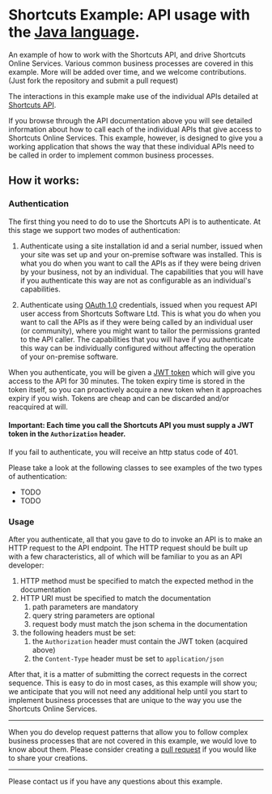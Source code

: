 
# Shortcuts Example: API usage with the [Java language](http://java.oracle.com).

An example of how to work with the Shortcuts API, and drive Shortcuts 
Online Services. Various common business processes are covered in this
example. More will be added over time, and we welcome contributions.
(Just fork the repository and submit a pull request)

The interactions in this example make use of the individual APIs detailed 
at [Shortcuts API](http://www.shortcutssoftware.io/developer/).

If you browse through the API documentation above you will see 
detailed information about how to call each of the individual 
APIs that give access to Shortcuts Online Services. This example, 
however, is designed to give you a working application that shows 
the way that these individual APIs need to be called in order to 
implement common business processes.

## How it works:

### Authentication

The first thing you need to do to use the Shortcuts API is to 
authenticate. At this stage we support two modes of authentication:

1. Authenticate using a site installation id and a serial number,
issued when your site was set up and your on-premise software was
installed. This is what you do when you want to call the APIs as 
if they were being driven by your business, not by an individual. 
The capabilities that you will have if you authenticate this way 
are not as configurable as an individual's capabilities.

1. Authenticate using [OAuth 1.0](https://en.wikipedia.org/wiki/OAuth)
credentials, issued when you request API user access from Shortcuts
Software Ltd. This is what you do when you want to call the APIs 
as if they were being called by an individual user (or community),
where you might want to tailor the permissions granted to the
API caller. The capabilities that you will have if you authenticate
this way can be individually configured without affecting the
operation of your on-premise software.

When you authenticate, you will be given a [JWT token](http://jwt.io)
which will give you access to the API for 30 minutes. The token expiry 
time is stored in the token itself, so you can proactively acquire
a new token when it approaches expiry if you wish. Tokens are cheap
and can be discarded and/or reacquired at will.

#### Important: Each time you call the Shortcuts API you must supply a JWT token in the `Authorization` header.

If you fail to authenticate, you will receive an http status code of 401.

Please take a look at the following classes to see examples of
the two types of authentication:

- TODO
- TODO

### Usage

After you authenticate, all that you gave to do to invoke an API is
to make an HTTP request to the API endpoint. The HTTP request should
be built up with a few characteristics, all of which will be familiar 
to you as an API developer:

1. HTTP method must be specified to match the expected method in the documentation
1. HTTP URI must be specified to match the documentation
    1. path parameters are mandatory
    1. query string parameters are optional
    1. request body must match the json schema in the documentation
1. the following headers must be set:
    1. the `Authorization` header must contain the JWT token (acquired above)
    1. the `Content-Type` header must be set to `application/json`

After that, it is a matter of submitting the correct requests in the correct
sequence. This is easy to do in most cases, as this example will show you; we
anticipate that you will not need any additional help until you start to
implement business processes that are unique to the way you use the
Shortcuts Online Services. 

---

When you do develop request patterns that allow you to follow complex
business processes that are not covered in this example, we would love 
to know about them. Please consider creating a 
[pull request](https://help.github.com/articles/about-pull-requests/)
if you would like to share your creations. 


---

Please contact us if you have any questions about this example.



